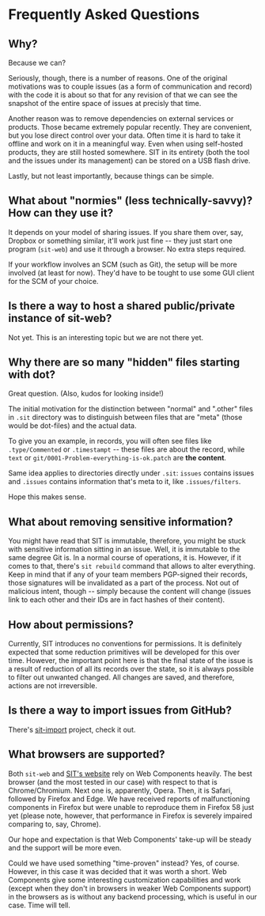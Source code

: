 # Frequently Asked Questions

## Why?

Because we can?

Seriously, though, there is a number of reasons. One of the original
motivations was to couple issues (as a form of communication
and record) with the code it is about so that for any revision
of that we can see the snapshot of the entire space of issues
at precisly that time.

Another reason was to remove dependencies on external services or products. 
Those became extremely popular recently. They are convenient, but
you lose direct control over your data. Often time it is hard
to take it offline and work on it in a meaningful way. Even when
using self-hosted products, they are still hosted somewhere. SIT
in its entirety (both the tool and the issues under its management)
can be stored on a USB flash drive.

Lastly, but not least importantly, because things can be simple.

## What about "normies" (less technically-savvy)? How can they use it?

It depends on your model of sharing issues. If you share them over, say,
Dropbox or something similar, it'll work just fine -- they just start
one program (`sit-web`) and use it through a browser. No extra steps
required.

If your workflow involves an SCM (such as Git), the setup will be
more involved (at least for now). They'd have to be tought to use
some GUI client for the SCM of your choice.

## Is there a way to host a shared public/private instance of sit-web?

Not yet. This is an interesting topic but we are not there yet.

## Why there are so many "hidden" files starting with dot?

Great question. (Also, kudos for looking inside!)

The initial motivation for the distinction between "normal" and
".other" files in `.sit` directory was to distinguish between
files that are "meta" (those would be dot-files) and the actual data.

To give you an example, in records, you will often see files like
`.type/Commented` or `.timestampt` -- these files are about the record,
while `text` or `git/0001-Problem-everything-is-ok.patch` are **the content**.

Same idea applies to directories directly under `.sit`: `issues` contains issues
and `.issues` contains information that's meta to it, like `.issues/filters`.

Hope this makes sense.

## What about removing sensitive information?

You might have read that SIT is immutable, therefore, you might
be stuck with sensitive information sitting in an issue. Well,
it is immutable to the same degree Git is. In a normal course
of operations, it is. However, if it comes to that, there's
`sit rebuild` command that allows to alter everything. Keep in mind
that if any of your team members PGP-signed their records, those
signatures will be invalidated as a part of the process. Not out
of malicious intent, though -- simply because the content
will change (issues link to each other and their IDs are in fact
hashes of their content).

## How about permissions?

Currently, SIT introduces no conventions for permissions. It is
definitely expected that some reduction primitives will be developed
for this over time. However, the important point here is that
the final state of the issue is a result of reduction of all
its records over the state, so it is always possible to filter out
unwanted changed. All changes are saved, and therefore, actions
are not irreversible. 

## Is there a way to import issues from GitHub?

There's [sit-import](https://github.com/sit-it/sit-import) project, check it out.

## What browsers are supported?

Both `sit-web` and [SIT's website](http://sit-it.org) rely on Web Components
heavily. The best browser (and the most tested in our case) with respect
to that is Chrome/Chromium. Next one is, apparently, Opera. Then, it is
Safari, followed by Firefox and Edge. We have received reports of malfunctioning
components in Firefox but were unable to reproduce them in Firefox 58 just yet
(please note, however, that performance in Firefox is severely impaired comparing
to, say, Chrome). 

Our hope and expectation is that Web Components' take-up will be steady and
the support will be more even.

Could we have used something "time-proven" instead? Yes, of course. However,
in this case it was decided that it was worth a short. Web Components give
some interesting customization capabilities and work (except when they don't
in browsers in weaker Web Components support) in the browsers as is
without any backend processing, which is useful in our case. Time will tell.

